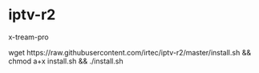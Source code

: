 # iptv-r2
x-tream-pro
<p>wget https://raw.githubusercontent.com/irtec/iptv-r2/master/install.sh && chmod a+x install.sh && ./install.sh</p>
